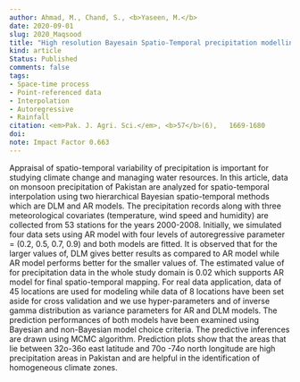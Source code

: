 ```yaml
---
author: Ahmad, M., Chand, S., <b>Yaseen, M.</b>
date: 2020-09-01
slug: 2020_Maqsood
title: "High resolution Bayesain Spatio-Temporal precipitation modelling in Pakistan for the appraisal of trends"
kind: article
Status: Published
comments: false
tags:
- Space-time process
- Point-referenced data
- Interpolation
- Autoregressive
- Rainfall
citation: <em>Pak. J. Agri. Sci.</em>, <b>57</b>(6),   1669-1680
doi:
note: Impact Factor 0.663
---
```

Appraisal of spatio-temporal variability of precipitation is important for studying climate change and managing water resources. In this article, data on monsoon precipitation of Pakistan are analyzed for spatio-temporal interpolation using two hierarchical Bayesian spatio-temporal methods which are DLM and AR models. The precipitation records along with three meteorological covariates (temperature, wind speed and humidity) are collected from 53 stations for the years 2000-2008. Initially, we simulated four data sets using AR model with four levels of autoregressive parameter  = (0.2, 0.5, 0.7, 0.9) and both models are fitted. It is observed that for the larger values of, DLM gives better results as compared to AR model while AR model performs better for the smaller values of. The estimated value of for precipitation data in the whole study domain is 0.02 which supports AR model for final spatio-temporal mapping. For real data application, data of 45 locations are used for modeling while data of 8 locations have been set aside for cross validation and we use hyper-parameters  and  of inverse gamma distribution as variance parameters for AR and DLM models. The prediction performances of both models have been examined using Bayesian and non-Bayesian model choice criteria. The predictive inferences are drawn using MCMC algorithm. Prediction plots show that the areas that lie between 32o-36o east latitude and 70o -74o north longitude are high precipitation areas in Pakistan and are helpful in the identification of homogeneous climate zones.